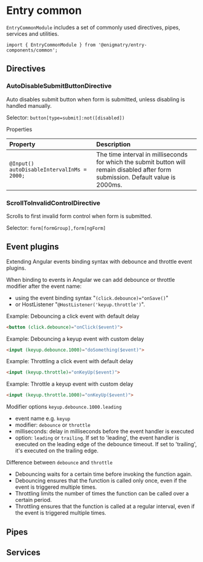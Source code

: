 # Entry common

`EntryCommonModule` includes a set of commonly used directives, pipes, services and utilities.

`import { EntryCommonModule } from '@enigmatry/entry-components/common';`

## Directives

### AutoDisableSubmitButtonDirective

Auto disables submit button when form is submitted, unless disabling is handled manually.  

Selector: `button[type=submit]:not([disabled])`

Properties

| Property  | Description |
| :-------- | :------------------------------------------------- |
| `@Input() autoDisableIntervalInMs = 2000;` | The time interval in milliseconds for which the submit button will remain disabled after form submission. Default value is 2000ms. |

### ScrollToInvalidControlDirective

Scrolls to first invalid form control when form is submitted.

Selector: `form[formGroup],form[ngForm]`

## Event plugins

Extending Angular events binding syntax with debounce and throttle event plugins.

When binding to events in Angular we can add debounce or throttle modifier after the event name:
* using the event binding syntax "`(click.debounce)="onSave()`"
* or HostListener "`@HostListener('keyup.throttle')`".

Example: Debouncing a click event with default delay
```html
<button (click.debounce)="onClick($event)">
```
Example: Debouncing a keyup event with custom delay
```html
<input (keyup.debounce.1000)="doSomething($event)">
```

Example: Throttling a click event with default delay
```html
<input (keyup.throttle)="onKeyUp($event)">
```
Example: Throttle a keyup event with custom delay
```html
<input (keyup.throttle.1000)="onKeyUp($event)">
```

Modifier options `keyup.debounce.1000.leading`
* event name e.g. `keyup`
* modifier: `debounce` or `throttle`
* milliseconds: delay in milliseconds before the event handler is executed
* option: `leading` or `trailing`. If set to 'leading', the event handler is executed on the leading edge of the debounce timeout. If set to 'trailing', it's executed on the trailing edge.


Difference between `debounce` and `throttle`
* Debouncing waits for a certain time before invoking the function again.
* Debouncing ensures that the function is called only once, even if the event is triggered multiple times.
* Throttling limits the number of times the function can be called over a certain period.
* Throttling ensures that the function is called at a regular interval, even if the event is triggered multiple times.
  
## Pipes

## Services
